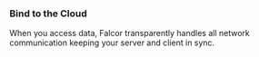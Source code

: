 ### Bind to the Cloud

When you access data, Falcor transparently handles all network communication keeping your server and client in sync.
